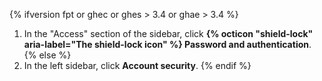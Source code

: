 {% ifversion fpt or ghec or ghes > 3.4 or ghae > 3.4 %}
1. In the "Access" section of the sidebar, click **{% octicon "shield-lock" aria-label="The shield-lock icon" %} Password and authentication**.
{% else %}
1. In the left sidebar, click **Account security**.
{% endif %}
